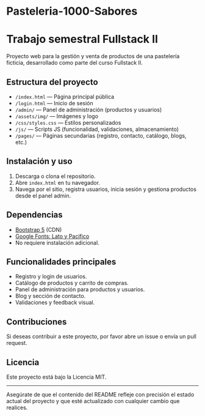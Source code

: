 
# Pasteleria-1000-Sabores
Trabajo semestral Fullstack II
=======

Proyecto web para la gestión y venta de productos de una pastelería ficticia, desarrollado como parte del curso Fullstack II.

## Estructura del proyecto

- `/index.html` — Página principal pública
- `/login.html` — Inicio de sesión
- `/admin/` — Panel de administración (productos y usuarios)
- `/assets/img/` — Imágenes y logo
- `/css/styles.css` — Estilos personalizados
- `/js/` — Scripts JS (funcionalidad, validaciones, almacenamiento)
- `/pages/` — Páginas secundarias (registro, contacto, catálogo, blogs, etc.)

## Instalación y uso

1. Descarga o clona el repositorio.
2. Abre `index.html` en tu navegador.
3. Navega por el sitio, registra usuarios, inicia sesión y gestiona productos desde el panel admin.

## Dependencias

- [Bootstrap 5](https://getbootstrap.com/) (CDN)
- [Google Fonts: Lato y Pacifico](https://fonts.google.com/)
- No requiere instalación adicional.

## Funcionalidades principales

- Registro y login de usuarios.
- Catálogo de productos y carrito de compras.
- Panel de administración para productos y usuarios.
- Blog y sección de contacto.
- Validaciones y feedback visual.

## Contribuciones

Si deseas contribuir a este proyecto, por favor abre un issue o envía un pull request.

## Licencia

Este proyecto está bajo la Licencia MIT. 

---

Asegúrate de que el contenido del README refleje con precisión el estado actual del proyecto y que esté actualizado con cualquier cambio que realices.
